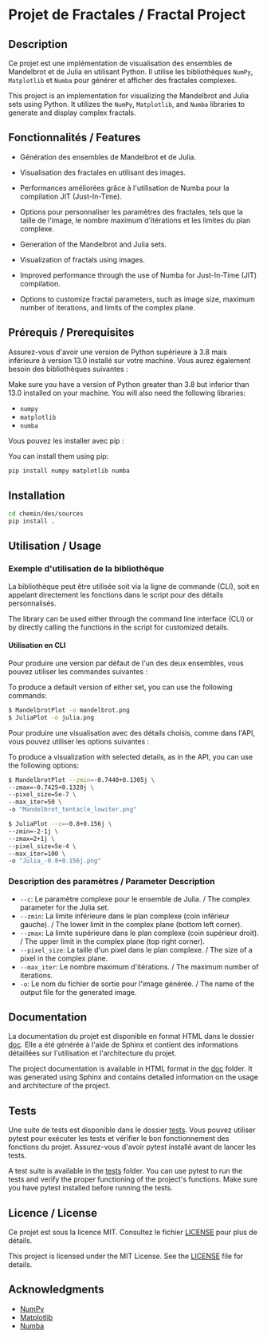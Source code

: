 # Projet de Fractales / Fractal Project

## Description

Ce projet est une implémentation de visualisation des ensembles de Mandelbrot et de Julia en utilisant Python. Il utilise les bibliothèques `NumPy`, `Matplotlib` et `Numba` pour générer et afficher des fractales complexes.

This project is an implementation for visualizing the Mandelbrot and Julia sets using Python. It utilizes the `NumPy`, `Matplotlib`, and `Numba` libraries to generate and display complex fractals.

## Fonctionnalités / Features

- Génération des ensembles de Mandelbrot et de Julia.
- Visualisation des fractales en utilisant des images.
- Performances améliorées grâce à l'utilisation de Numba pour la compilation JIT (Just-In-Time).
- Options pour personnaliser les paramètres des fractales, tels que la taille de l'image, le nombre maximum d'itérations et les limites du plan complexe.

- Generation of the Mandelbrot and Julia sets.
- Visualization of fractals using images.
- Improved performance through the use of Numba for Just-In-Time (JIT) compilation.
- Options to customize fractal parameters, such as image size, maximum number of iterations, and limits of the complex plane.

## Prérequis / Prerequisites

Assurez-vous d'avoir une version de Python supérieure à 3.8 mais inférieure à version 13.0 installé sur votre machine. Vous aurez également besoin des bibliothèques suivantes :

Make sure you have a version of Python greater than 3.8 but inferior than 13.0 installed on your machine. You will also need the following libraries:

- `numpy`
- `matplotlib`
- `numba`

Vous pouvez les installer avec pip :

You can install them using pip:

```bash
pip install numpy matplotlib numba
```

## Installation
```bash
cd chemin/des/sources
pip install .
```

## Utilisation / Usage

### Exemple d'utilisation de la bibliothèque

La bibliothèque peut être utilisée soit via la ligne de commande (CLI), soit en appelant directement les fonctions dans le script pour des détails personnalisés.

The library can be used either through the command line interface (CLI) or by directly calling the functions in the script for customized details.

#### Utilisation en CLI

Pour produire une version par défaut de l'un des deux ensembles, vous pouvez utiliser les commandes suivantes :

To produce a default version of either set, you can use the following commands:

```bash
$ MandelbrotPlot -o mandelbrot.png
$ JuliaPlot -o julia.png
```

Pour produire une visualisation avec des détails choisis, comme dans l'API, vous pouvez utiliser les options suivantes :

To produce a visualization with selected details, as in the API, you can use the following options:

```bash
$ MandelbrotPlot --zmin=-0.7440+0.1305j \
--zmax=-0.7425+0.1320j \
--pixel_size=5e-7 \
--max_iter=50 \
-o "Mandelbrot_tentacle_lowiter.png"
```

```bash
$ JuliaPlot --c=-0.8+0.156j \
--zmin=-2-1j \
--zmax=2+1j \
--pixel_size=5e-4 \
--max_iter=100 \
-o "Julia_-0.8+0.156j.png"
```

### Description des paramètres / Parameter Description

- `--c`: Le paramètre complexe pour le ensemble de Julia. / The complex parameter for the Julia set.
- `--zmin`: La limite inférieure dans le plan complexe (coin inférieur gauche). / The lower limit in the complex plane (bottom left corner).
- `--zmax`: La limite supérieure dans le plan complexe (coin supérieur droit). / The upper limit in the complex plane (top right corner).
- `--pixel_size`: La taille d'un pixel dans le plan complexe. / The size of a pixel in the complex plane.
- `--max_iter`: Le nombre maximum d'itérations. / The maximum number of iterations.
- `-o`: Le nom du fichier de sortie pour l'image générée. / The name of the output file for the generated image.

## Documentation

La documentation du projet est disponible en format HTML dans le dossier [doc](doc). Elle a été générée à l'aide de Sphinx et contient des informations détaillées sur l'utilisation et l'architecture du projet.

The project documentation is available in HTML format in the [doc](doc) folder. It was generated using Sphinx and contains detailed information on the usage and architecture of the project.

## Tests

Une suite de tests est disponible dans le dossier [tests](tests/). Vous pouvez utiliser pytest pour exécuter les tests et vérifier le bon fonctionnement des fonctions du projet. Assurez-vous d'avoir pytest installé avant de lancer les tests.

A test suite is available in the [tests](tests/) folder. You can use pytest to run the tests and verify the proper functioning of the project's functions. Make sure you have pytest installed before running the tests.

## Licence / License

Ce projet est sous la licence MIT. Consultez le fichier [LICENSE](LICENSE) pour plus de détails.

This project is licensed under the MIT License. See the [LICENSE](LICENSE) file for details.

## Acknowledgments

- [NumPy](https://numpy.org/)
- [Matplotlib](https://matplotlib.org/)
- [Numba](https://numba.pydata.org/)